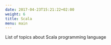 ```yaml
---
date: 2017-04-23T15:21:22+02:00
weight: 6
title: Scala
menu: main
---
```



List of topics about Scala programming language

